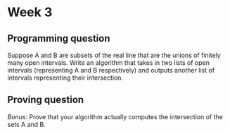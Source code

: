 # Week 3

## Programming question

Suppose A and B are subsets of the real line that are the unions of finitely many open intervals. Write an algorithm that takes in two lists of open intervals (representing A and B respectively) and outputs another list of intervals representing their intersection.

## Proving question

*Bonus:* Prove that your algorithm actually computes the intersection of the sets A and B.
